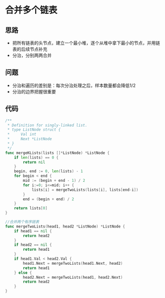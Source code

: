 # 合并多个链表


## 思路

* 把所有链表的头节点，建立一个最小堆，逐个从堆中拿下最小的节点，并用链表的后续节点补充
* 分治，分别两两合并

## 问题

* 分治和遍历的差别是：每次分治处理之后，样本数量都会降低1/2
* 分治的边界把握很重要

## 代码

```go
/**
 * Definition for singly-linked list.
 * type ListNode struct {
 *     Val int
 *     Next *ListNode
 * }
 */
func mergeKLists(lists []*ListNode) *ListNode {
    if len(lists) == 0 {
        return nil
    }
    begin, end := 0, len(lists) - 1
    for begin < end {
        mid := (begin + end - 1) / 2
        for i:=0; i<=mid; i++ {
            lists[i] = mergeTwoLists(lists[i], lists[end-i])
        }
        end = (begin + end) / 2
    }
    return lists[0]
}

//合并两个有序链表
func mergeTwoLists(head1, head2 *ListNode) *ListNode {
    if head1 == nil {
        return head2
    }
    if head2 == nil {
        return head1
    }
    if head1.Val < head2.Val {
        head1.Next = mergeTwoLists(head1.Next, head2)
        return head1
    } else {
        head2.Next = mergeTwoLists(head1, head2.Next)
        return head2
    }
}
```


